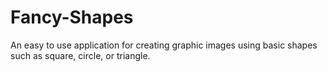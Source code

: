 # Fancy-Shapes
An easy to use application for creating graphic images using basic shapes such as square, circle, or triangle. 
